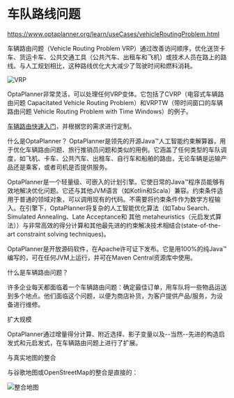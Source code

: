 # 车队路线问题

<https://www.optaplanner.org/learn/useCases/vehicleRoutingProblem.html>

车辆路由问题（Vehicle Routing Problem VRP）通过改善访问顺序，优化送货卡车、货运卡车、公共交通工具（公共汽车、出租车和飞机）或技术人员在路上的路线。与人工规划相比，这种路线优化大大减少了驾驶时间和燃料消耗。

![VRP](/pic/vehicleRoutingValueProposition.png)

OptaPlanner非常灵活，可以处理任何VRP变体。它包括了CVRP（电容式车辆路由问题 Capacitated Vehicle Routing Problem）和VRPTW（带时间窗口的车辆路由问题 Vehicle Routing Problem with Time Windows）的例子。

[车辆路由快速入门](https://github.com/kiegroup/optaplanner-quickstarts/tree/stable/use-cases/vehicle-routing)，并根据您的需求进行定制。

什么是OptaPlanner？
OptaPlanner是领先的开源Java™人工智能约束解算器，用于优化车辆路由问题、旅行推销员问题和类似的用例。它涵盖了任何类型的车队调度，如飞机、卡车、公共汽车、出租车、自行车和船舶的路由，无论车辆是运输产品还是乘客，或者司机是否提供服务。

OptaPlanner是一个轻量级、可嵌入的计划引擎。它使日常的Java™程序员能够有效地解决优化问题。它还与其他JVM语言（如Kotlin和Scala）兼容。约束条件适用于普通的领域对象，可以调用现有的代码。不需要将约束条件作为数学方程输入。在引擎下，OptaPlanner将复杂的人工智能优化算法（如Tabu Search、Simulated Annealing、Late Acceptance和 其他 metaheuristics（元启发式算法））与非常高效的得分计算和其他最先进的约束解决技术相结合(state-of-the-art constraint solving techniques)。

OptaPlanner是开放源码软件，在Apache许可证下发布。它是用100%的纯Java™编写的，可在任何JVM上运行，并可在Maven Central资源库中使用。

什么是车辆路由问题？

许多企业每天都面临着一个车辆路由问题：确定最佳订单，用车队将一些物品运送到多个地点。他们面临这个问题，以便为商店补货，为客户提供产品/服务，为设备进行维修。

扩大规模

OptaPlanner通过增量得分计算、附近选择、影子变量以及--当然--先进的构造启发式和元启发式，在车辆路由问题上进行了扩展。

与真实地图的整合

与谷歌地图或OpenStreetMap的整合是直接的：

![整合地图](/pic/integrationWithRealMaps.png)